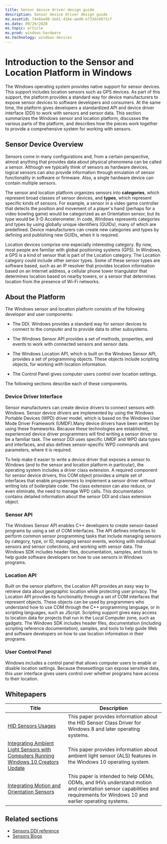 ```yaml
---
title: Sensor device driver design guide
description: Sensor device driver design guide
ms.assetid: 74e8ae08-3e61-41be-aed0-e733dc6072cf
ms.date: 09/29/2020
ms.topic: article
ms.prod: windows-hardware
ms.technology: windows-devices
---
```


# Introduction to the Sensor and Location Platform in Windows

The Windows operating system provides native support for sensor devices. This support includes location sensors such as GPS devices. As part of this support, the platform provides a standard way for device manufacturers to expose sensor devices to software developers and consumers. At the same time, the platform gives developers a standardized API and device driver interface (DDI) to work with sensors and sensor data. This section summarizes the Windows sensor and location platform, discusses the various parts of the platform, and describes how the pieces work together to provide a comprehensive system for working with sensors.

## Sensor Device Overview

Sensors come in many configurations and, from a certain perspective, almost anything that provides data about physical phenomena can be called a sensor. Although we typically think of sensors as hardware devices, logical sensors can also provide information through emulation of sensor functionality in software or firmware. Also, a single hardware device can contain multiple sensors.

The sensor and location platform organizes sensors into **categories**, which represent broad classes of sensor devices, and **types**, which represent specific kinds of sensors. For example, a sensor in a video game controller that detects the position and movement of a player's hand (perhaps for a video bowling game) would be categorized as an Orientation sensor, but its type would be 3-D Accelerometer. In code, Windows represents categories and types by using globally unique identifiers (GUIDs), many of which are predefined. Device manufacturers can create new categories and types by defining and publishing new GUIDs, when it is required.

Location devices comprise one especially interesting category. By now, most people are familiar with global positioning systems (GPS). In Windows, a GPS is a kind of sensor that is part of the Location category. The Location category could include other sensor types. Some of these sensor types are software based, such as an IP resolver that provides location information based on an Internet address, a cellular phone tower triangulator that determines location based on nearby towers, or a sensor that determines location from the presence of Wi-Fi networks.

## About the Platform

The Windows sensor and location platform consists of the following developer and user components:

- The DDI. Windows provides a standard way for sensor devices to connect to the computer and to provide data to other subsystems.

- The Windows Sensor API provides a set of methods, properties, and events to work with connected sensors and sensor data.

- The Windows Location API, which is built on the Windows Sensor API, provides a set of programming objects. These objects include scripting objects, for working with location information.

- The Control Panel gives computer users control over location settings.

The following sections describe each of these components.

### Device Driver Interface

Sensor manufacturers can create device drivers to connect sensors with Windows. Sensor device drivers are implemented by using the Windows Portable Devices (WPD) driver model, which is based on the Windows User Mode Driver Framework (UMDF).Many device drivers have been written by using these frameworks. Because these technologies are established, experienced device driver programmers will find writing a sensor driver to be a familiar task. The sensor DDI uses specific UMDF and WPD data types and interfaces, and also defines sensor-specific WPD commands and parameters, where it is required.

To help make it easier to write a device driver that exposes a sensor to Windows (and to the sensor and location platform in particular), the operating system includes a driver class extension. A required component for sensor device drivers, this COM object provides a simple set of interfaces that enable programmers to implement a sensor driver without writing lots of boilerplate code. The class extension can also reduce, or even eliminate, the need to manage WPD calls. This documentation contains detailed information about the sensor DDI and class extension object.

### Sensor API

The Windows Sensor API enables C++ developers to create sensor-based programs by using a set of COM interfaces. The API defines interfaces to perform common sensor programming tasks that include managing sensors by category, type, or ID, managing sensor events, working with individual sensors and sensor collections, and working with sensor data. The Windows SDK includes header files, documentation, samples, and tools to help guide software developers on how to use sensors in Windows programs.

### Location API

Built on the sensor platform, the Location API provides an easy way to retrieve data about geographic location while protecting user privacy. The Location API provides its functionality through a set of COM interfaces that represent objects. These objects can be used by programmers who understand how to use COM through the C++ programming language, or in scripting languages, such as JScript. Scripting support gives easy access to location data for projects that run in the Local Computer zone, such as gadgets. The Windows SDK includes header files, documentation (including scripting reference documentation), samples, and tools to help guide Web and software developers on how to use location information in their programs.

### User Control Panel

Windows includes a control panel that allows computer users to enable or disable location settings. Because thesesettings can expose sensitive data, this user interface gives users control over whether programs have access to their location.

## Whitepapers

| Title | Description |
| -- | -- |
| [HID Sensors Usages](/windows-hardware/design/whitepapers/hid-sensors-usages) | This paper provides information about the HID Sensor Class Driver for Windows 8 and later operating systems. |
| [Integrating Ambient Light Sensors with Computers Running Windows 10 Creators Update](/windows-hardware/design/whitepapers/integrating-ambient-light-sensors-with-computers-running-windows-10-creators-update) | This paper provides information about ambient light sensor (ALS) features in the Windows 10 operating system.  |
| [Integrating Motion and Orientation Sensors](/windows-hardware/design/whitepapers/integrating-motion-and-orientation-sensors) | This paper is intended to help OEMs, ODMs, and IHVs understand motion and orientation sensor capabilities and requirements for Windows 10 and earlier operating systems. |

## Related sections

- [Sensors DDI reference](/windows-hardware/drivers/ddi/_sensors/)
- [Sensors Blogs](https://techcommunity.microsoft.com/t5/microsoft-sensors-blog/bg-p/MicrosoftSensorsBlog)
